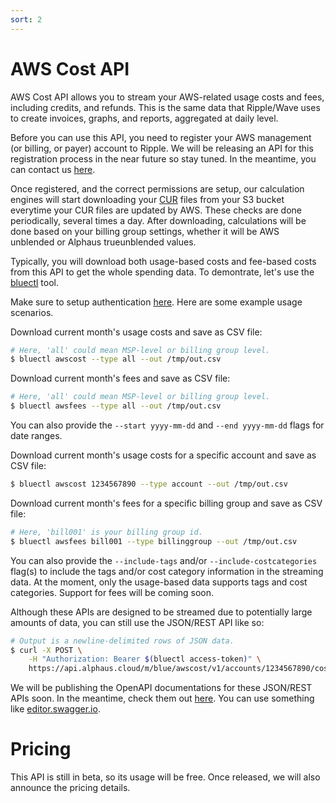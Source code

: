 ```yaml
---
sort: 2
---
```


# AWS Cost API

AWS Cost API allows you to stream your AWS-related usage costs and fees, including credits, and refunds. This is the same data that Ripple/Wave uses to create invoices, graphs, and reports, aggregated at daily level.

Before you can use this API, you need to register your AWS management (or billing, or payer) account to Ripple. We will be releasing an API for this registration process in the near future so stay tuned. In the meantime, you can contact us [here](https://alphaus.cloud/en/inquiry/).

Once registered, and the correct permissions are setup, our calculation engines will start downloading your [CUR](https://aws.amazon.com/aws-cost-management/aws-cost-and-usage-reporting/) files from your S3 bucket everytime your CUR files are updated by AWS. These checks are done periodically, several times a day. After downloading, calculations will be done based on your billing group settings, whether it will be AWS unblended or Alphaus trueunblended values.

Typically, you will download both usage-based costs and fee-based costs from this API to get the whole spending data. To demontrate, let's use the [bluectl](https://github.com/alphauslabs/bluectl) tool.

Make sure to setup authentication [here](https://alphauslabs.github.io/blueapi/authentication/apikey.html). Here are some example usage scenarios.

Download current month's usage costs and save as CSV file:

```bash
# Here, 'all' could mean MSP-level or billing group level.
$ bluectl awscost --type all --out /tmp/out.csv
```

Download current month's fees and save as CSV file:

```bash
# Here, 'all' could mean MSP-level or billing group level.
$ bluectl awsfees --type all --out /tmp/out.csv
```

You can also provide the `--start yyyy-mm-dd` and `--end yyyy-mm-dd` flags for date ranges.

Download current month's usage costs for a specific account and save as CSV file:

```bash
$ bluectl awscost 1234567890 --type account --out /tmp/out.csv
```

Download current month's fees for a specific billing group and save as CSV file:

```bash
# Here, 'bill001' is your billing group id.
$ bluectl awsfees bill001 --type billinggroup --out /tmp/out.csv
```

You can also provide the `--include-tags` and/or `--include-costcategories` flag(s) to include the tags and/or cost category information in the streaming data. At the moment, only the usage-based data supports tags and cost categories. Support for fees will be coming soon.

Although these APIs are designed to be streamed due to potentially large amounts of data, you can still use the JSON/REST API like so:

```bash
# Output is a newline-delimited rows of JSON data.
$ curl -X POST \
    -H "Authorization: Bearer $(bluectl access-token)" \
    https://api.alphaus.cloud/m/blue/awscost/v1/accounts/1234567890/costs:streamReadAccountCosts
```

We will be publishing the OpenAPI documentations for these JSON/REST APIs soon. In the meantime, check them out [here](https://github.com/alphauslabs/blueapi/tree/main/openapiv2). You can use something like [editor.swagger.io](https://editor.swagger.io/).

# Pricing

This API is still in beta, so its usage will be free. Once released, we will also announce the pricing details.
